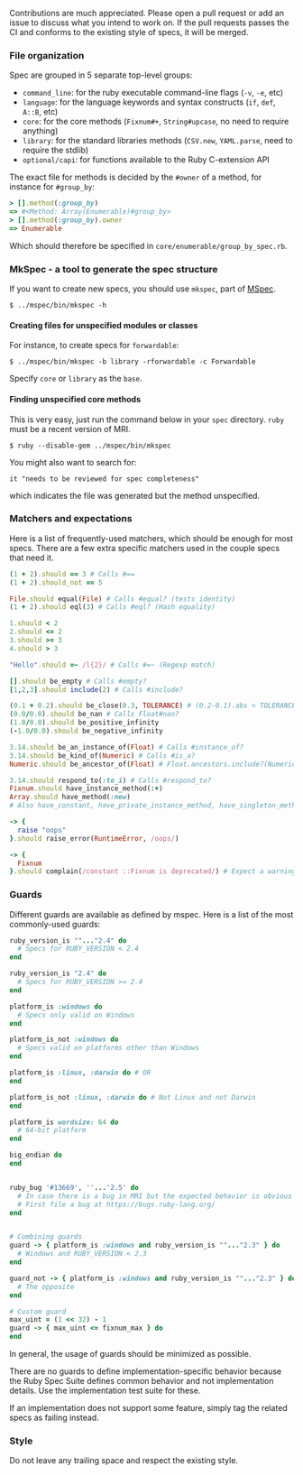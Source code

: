 Contributions are much appreciated.
Please open a pull request or add an issue to discuss what you intend to work on.
If the pull requests passes the CI and conforms to the existing style of specs, it will be merged.

### File organization

Spec are grouped in 5 separate top-level groups:

* `command_line`: for the ruby executable command-line flags (`-v`, `-e`, etc)
* `language`: for the language keywords and syntax constructs (`if`, `def`, `A::B`, etc)
* `core`: for the core methods (`Fixnum#+`, `String#upcase`, no need to require anything)
* `library`: for the standard libraries methods (`CSV.new`, `YAML.parse`, need to require the stdlib)
* `optional/capi`: for functions available to the Ruby C-extension API

The exact file for methods is decided by the `#owner` of a method, for instance for `#group_by`:
```ruby
> [].method(:group_by)
=> #<Method: Array(Enumerable)#group_by>
> [].method(:group_by).owner
=> Enumerable
```
Which should therefore be specified in `core/enumerable/group_by_spec.rb`.

### MkSpec - a tool to generate the spec structure

If you want to create new specs, you should use `mkspec`, part of [MSpec](http://github.com/ruby/mspec).

    $ ../mspec/bin/mkspec -h

#### Creating files for unspecified modules or classes

For instance, to create specs for `forwardable`:

    $ ../mspec/bin/mkspec -b library -rforwardable -c Forwardable

Specify `core` or `library` as the `base`.

#### Finding unspecified core methods

This is very easy, just run the command below in your `spec` directory.
`ruby` must be a recent version of MRI.

    $ ruby --disable-gem ../mspec/bin/mkspec

You might also want to search for:

    it "needs to be reviewed for spec completeness"

which indicates the file was generated but the method unspecified.

### Matchers and expectations

Here is a list of frequently-used matchers, which should be enough for most specs.
There are a few extra specific matchers used in the couple specs that need it.

```ruby
(1 + 2).should == 3 # Calls #==
(1 + 2).should_not == 5

File.should equal(File) # Calls #equal? (tests identity)
(1 + 2).should eql(3) # Calls #eql? (Hash equality)

1.should < 2
2.should <= 2
3.should >= 3
4.should > 3

"Hello".should =~ /l{2}/ # Calls #=~ (Regexp match)

[].should be_empty # Calls #empty?
[1,2,3].should include(2) # Calls #include?

(0.1 + 0.2).should be_close(0.3, TOLERANCE) # (0.2-0.1).abs < TOLERANCE
(0.0/0.0).should be_nan # Calls Float#nan?
(1.0/0.0).should be_positive_infinity
(-1.0/0.0).should be_negative_infinity

3.14.should be_an_instance_of(Float) # Calls #instance_of?
3.14.should be_kind_of(Numeric) # Calls #is_a?
Numeric.should be_ancestor_of(Float) # Float.ancestors.include?(Numeric)

3.14.should respond_to(:to_i) # Calls #respond_to?
Fixnum.should have_instance_method(:+)
Array.should have_method(:new)
# Also have_constant, have_private_instance_method, have_singleton_method, etc

-> {
  raise "oops"
}.should raise_error(RuntimeError, /oops/)

-> {
  Fixnum
}.should complain(/constant ::Fixnum is deprecated/) # Expect a warning
```

### Guards

Different guards are available as defined by mspec.
Here is a list of the most commonly-used guards:

```ruby
ruby_version_is ""..."2.4" do
  # Specs for RUBY_VERSION < 2.4
end

ruby_version_is "2.4" do
  # Specs for RUBY_VERSION >= 2.4
end

platform_is :windows do
  # Specs only valid on Windows
end

platform_is_not :windows do
  # Specs valid on platforms other than Windows
end

platform_is :linux, :darwin do # OR
end

platform_is_not :linux, :darwin do # Not Linux and not Darwin
end

platform_is wordsize: 64 do
  # 64-bit platform
end

big_endian do
end


ruby_bug '#13669', ''...'2.5' do
  # In case there is a bug in MRI but the expected behavior is obvious
  # First file a bug at https://bugs.ruby-lang.org/
end


# Combining guards
guard -> { platform_is :windows and ruby_version_is ""..."2.3" } do
  # Windows and RUBY_VERSION < 2.3
end

guard_not -> { platform_is :windows and ruby_version_is ""..."2.3" } do
  # The opposite
end

# Custom guard
max_uint = (1 << 32) - 1
guard -> { max_uint <= fixnum_max } do
end
```

In general, the usage of guards should be minimized as possible.

There are no guards to define implementation-specific behavior because
the Ruby Spec Suite defines common behavior and not implementation details.
Use the implementation test suite for these.

If an implementation does not support some feature, simply tag the related specs as failing instead.

### Style

Do not leave any trailing space and respect the existing style.
